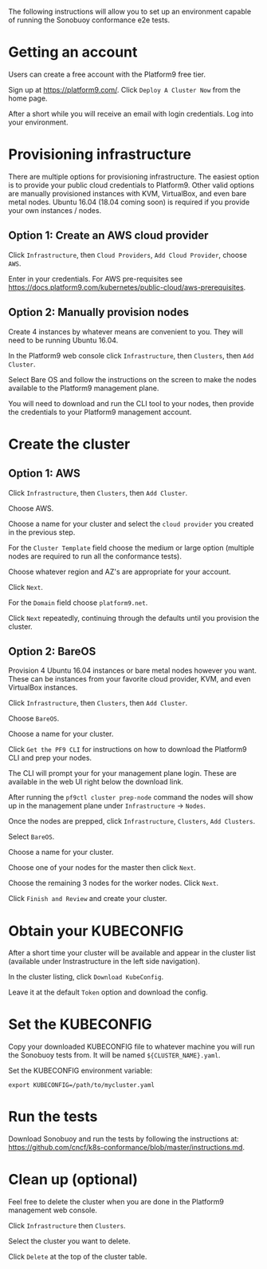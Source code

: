 The following instructions will allow you to set up an environment capable of running the Sonobuoy
conformance e2e tests.

# Getting an account

Users can create a free account with the Platform9 free tier.

Sign up at https://platform9.com/.  Click `Deploy A Cluster Now` from the home page.

After a short while you will receive an email with login credentials.  Log into your environment.

# Provisioning infrastructure

There are multiple options for provisioning infrastructure.  The easiest option is to provide your
public cloud credentials to Platform9.  Other valid options are manually provisioned instances
with KVM, VirtualBox, and even bare metal nodes.  Ubuntu 16.04 (18.04 coming soon) is required if you
provide your own instances / nodes.

## Option 1: Create an AWS cloud provider

Click `Infrastructure`, then `Cloud Providers`, `Add Cloud Provider`, choose `AWS`.

Enter in your credentials.  For AWS pre-requisites see https://docs.platform9.com/kubernetes/public-cloud/aws-prerequisites.

## Option 2: Manually provision nodes

Create 4 instances by whatever means are convenient to you.  They will need to be running Ubuntu 16.04.

In the Platform9 web console click `Infrastructure`, then `Clusters`, then `Add Cluster`.

Select Bare OS and follow the instructions on the screen to make the nodes available to the Platform9 management plane.

You will need to download and run the CLI tool to your nodes, then provide the credentials to your Platform9 management account.

# Create the cluster

## Option 1: AWS

Click `Infrastructure`, then `Clusters`, then `Add Cluster`.

Choose AWS.

Choose a name for your cluster and select the `cloud provider` you created in the previous step.

For the `Cluster Template` field choose the medium or large option (multiple nodes are required to run all the conformance tests).

Choose whatever region and AZ's are appropriate for your account.

Click `Next`.

For the `Domain` field choose `platform9.net`.

Click `Next` repeatedly, continuing through the defaults until you provision the cluster.

## Option 2: BareOS

Provision 4 Ubuntu 16.04 instances or bare metal nodes however you want.  These can be instances from your favorite cloud provider, KVM,
and even VirtualBox instances.

Click `Infrastructure`, then `Clusters`, then `Add Cluster`.

Choose `BareOS`.

Choose a name for your cluster.

Click `Get the PF9 CLI` for instructions on how to download the Platform9 CLI and prep your nodes.

The CLI will prompt your for your management plane login.  These are available in the web UI right below the download link.

After running the `pf9ctl cluster prep-node` command the nodes will show up in the management plane under `Infrastructure` -> `Nodes`.

Once the nodes are prepped, click `Infrastructure`, `Clusters`, `Add Clusters`.

Select `BareOS`.

Choose a name for your cluster.

Choose one of your nodes for the master then click `Next`.

Choose the remaining 3 nodes for the worker nodes.  Click `Next`.

Click `Finish and Review` and create your cluster.

# Obtain your KUBECONFIG

After a short time your cluster will be available and appear in the cluster list (available under Instrastructure in the left side navigation).

In the cluster listing, click `Download KubeConfig`.

Leave it at the default `Token` option and download the config.

# Set the KUBECONFIG

Copy your downloaded KUBECONFIG file to whatever machine you will run the Sonobuoy tests from.  It will be named `${CLUSTER_NAME}.yaml`.

Set the KUBECONFIG environment variable:

`export KUBECONFIG=/path/to/mycluster.yaml`

# Run the tests

Download Sonobuoy and run the tests by following the instructions at: https://github.com/cncf/k8s-conformance/blob/master/instructions.md.

# Clean up (optional)

Feel free to delete the cluster when you are done in the Platform9 management web console.

Click `Infrastructure` then `Clusters`.

Select the cluster you want to delete.

Click `Delete` at the top of the cluster table.
